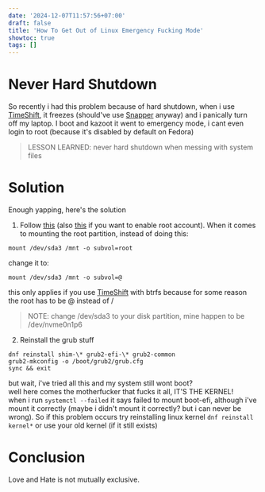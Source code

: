 ```yaml
---
date: '2024-12-07T11:57:56+07:00'
draft: false
title: 'How To Get Out of Linux Emergency Fucking Mode'
showtoc: true
tags: []
---
```

# Never Hard Shutdown
So recently i had this problem because of hard shutdown, when i use [TimeShift](https://github.com/linuxmint/timeshift), it freezes (should've use [Snapper](https://wiki.archlinux.org/title/Snapper) anyway) and i panically turn off my laptop. I boot and kazoot it went to emergency mode, i cant even login to root (because it's disabled by default on Fedora)
> LESSON LEARNED: never hard shutdown when messing with system files

# Solution
Enough yapping, here's the solution  
1. Follow [this](https://docs.fedoraproject.org/en-US/quick-docs/grub2-bootloader/#_restoring_the_bootloader_using_the_live_disk) (also [this](https://docs.fedoraproject.org/en-US/quick-docs/root-account-locked/) if you want to enable root account). When it comes to mounting the root partition, instead of doing this:
```
mount /dev/sda3 /mnt -o subvol=root
```
change it to:
```
mount /dev/sda3 /mnt -o subvol=@
```
this only applies if you use [TimeShift](https://github.com/linuxmint/timeshift) with btrfs because for some reason the root has to be @ instead of /
> NOTE: change /dev/sda3 to your disk partition, mine happen to be /dev/nvme0n1p6

2. Reinstall the grub stuff
```
dnf reinstall shim-\* grub2-efi-\* grub2-common
grub2-mkconfig -o /boot/grub2/grub.cfg
sync && exit
```
but wait, i've tried all this and my system still wont boot?  
well here comes the motherfucker that fucks it all, IT'S THE KERNEL!  
when i run ```systemctl --failed``` it says failed to mount boot-efi, although i've mount it correctly (maybe i didn't mount it correctly? but i can never be wrong). So if this problem occurs try reinstalling linux kernel ```dnf reinstall kernel*``` or use your old kernel (if it still exists)

# Conclusion
Love and Hate is not mutually exclusive.
